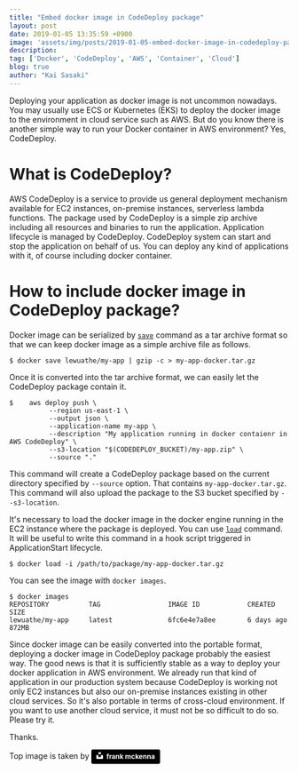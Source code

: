 ```yaml
---
title: "Embed docker image in CodeDeploy package"
layout: post
date: 2019-01-05 13:35:59 +0900
image: 'assets/img/posts/2019-01-05-embed-docker-image-in-codedeploy-package/catch.jpg'
description:
tag: ['Docker', 'CodeDeploy', 'AWS', 'Container', 'Cloud']
blog: true
author: "Kai Sasaki"
---
```


Deploying your application as docker image is not uncommon nowadays. You may usually use ECS or Kubernetes (EKS) to deploy the docker image to the environment in cloud service such as AWS. But do you know there is another simple way to run your Docker container in AWS environment? Yes, CodeDeploy.

# What is CodeDeploy?

AWS CodeDeploy is a service to provide us general deployment mechanism available for EC2 instances, on-premise instances, serverless lambda functions. The package used by CodeDeploy is a simple zip archive including all resources and binaries to run the application. Application lifecycle is managed by CodeDeploy. CodeDeploy system can start and stop the application on behalf of us. You can deploy any kind of applications with it, of course including docker container.

# How to include docker image in CodeDeploy package?

Docker image can be serialized by [`save`](https://docs.docker.com/engine/reference/commandline/save/) command as a tar archive format so that we can keep docker image as a simple archive file as follows.

```
$ docker save lewuathe/my-app | gzip -c > my-app-docker.tar.gz
```

Once it is converted into the tar archive format, we can easily let the CodeDeploy package contain it.

```
$    aws deploy push \
          --region us-east-1 \
          --output json \
          --application-name my-app \
          --description "My application running in docker contaienr in AWS CodeDeploy" \
          --s3-location "$(CODEDEPLOY_BUCKET)/my-app.zip" \
          --source "."
```

This command will create a CodeDeploy package based on the current directory specified by `--source` option. That contains `my-app-docker.tar.gz`. This command will also upload the package to the S3 bucket specified by `--s3-location`. 

It's necessary to load the docker image in the docker engine running in the EC2 instance where the package is deployed.
You can use [`load`](https://docs.docker.com/engine/reference/commandline/load/) command. It will be useful to write this command in a hook script triggered in ApplicationStart lifecycle. 

```
$ docker load -i /path/to/package/my-app-docker.tar.gz
```

You can see the image with `docker images`.

```
$ docker images
REPOSITORY          TAG                 IMAGE ID            CREATED             SIZE
lewuathe/my-app     latest              6fc6e4e7a8ee        6 days ago          872MB
```

Since docker image can be easily converted into the portable format, deploying a docker image in CodeDeploy package probably the easiest way. The good news is that it is sufficiently stable as a way to deploy your docker application in AWS environment. We already run that kind of application in our production system because CodeDeploy is working not only EC2 instances but also our on-premise instances existing in other cloud services. So it's also portable in terms of cross-cloud environment. If you want to use another cloud service, it must not be so difficult to do so. Please try it.

Thanks.

Top image is taken by <a style="background-color:black;color:white;text-decoration:none;padding:4px 6px;font-family:-apple-system, BlinkMacSystemFont, &quot;San Francisco&quot;, &quot;Helvetica Neue&quot;, Helvetica, Ubuntu, Roboto, Noto, &quot;Segoe UI&quot;, Arial, sans-serif;font-size:12px;font-weight:bold;line-height:1.2;display:inline-block;border-radius:3px" href="https://unsplash.com/@frankiefoto?utm_medium=referral&amp;utm_campaign=photographer-credit&amp;utm_content=creditBadge" target="_blank" rel="noopener noreferrer" title="Download free do whatever you want high-resolution photos from frank mckenna"><span style="display:inline-block;padding:2px 3px"><svg xmlns="http://www.w3.org/2000/svg" style="height:12px;width:auto;position:relative;vertical-align:middle;top:-2px;fill:white" viewBox="0 0 32 32"><title>unsplash-logo</title><path d="M10 9V0h12v9H10zm12 5h10v18H0V14h10v9h12v-9z"></path></svg></span><span style="display:inline-block;padding:2px 3px">frank mckenna</span></a>
